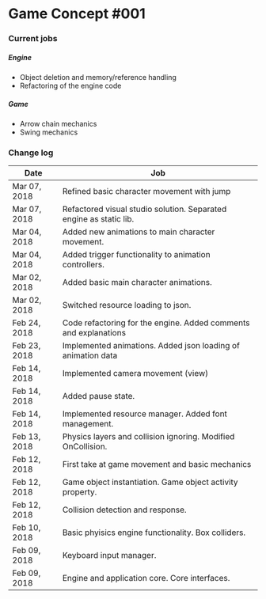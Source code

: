 # Game Concept #001
### Current jobs
##### Engine
* Object deletion and memory/reference handling
* Refactoring of the engine code
##### Game
* Arrow chain mechanics
* Swing mechanics
### Change log

| Date | Job |
| ------------ | ------------------------------------------------------------------ |
| Mar 07, 2018 | Refined basic character movement with jump							|
| Mar 07, 2018 | Refactored visual studio solution. Separated engine as static lib.	|
| Mar 04, 2018 | Added new animations to main character movement.					|
| Mar 04, 2018 | Added trigger functionality to animation controllers.				|
| Mar 02, 2018 | Added basic main character animations.								|
| Mar 02, 2018 | Switched resource loading to json. 								|
| Feb 24, 2018 | Code refactoring for the engine. Added comments and explanations	|
| Feb 23, 2018 | Implemented animations. Added json loading of animation data 		|
| Feb 14, 2018 | Implemented camera movement (view) 								|
| Feb 14, 2018 | Added pause state. 												|
| Feb 14, 2018 | Implemented resource manager. Added font management. 				|
| Feb 13, 2018 | Physics layers and collision ignoring. Modified OnCollision.		|
| Feb 12, 2018 | First take at game movement and basic mechanics 					|
| Feb 12, 2018 | Game object instantiation. Game object activity property. 			|
| Feb 12, 2018 | Collision detection and response. 									|
| Feb 10, 2018 | Basic phyisics engine functionality. Box colliders. 				|	 
| Feb 09, 2018 | Keyboard input manager. 											|
| Feb 09, 2018 | Engine and application core. Core interfaces. 						|